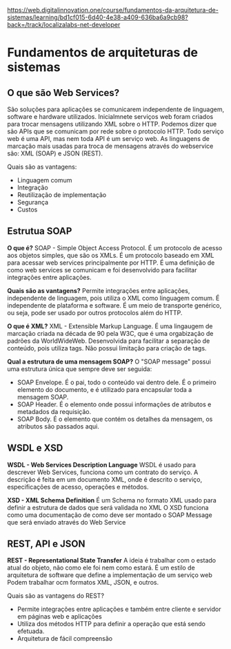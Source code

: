 https://web.digitalinnovation.one/course/fundamentos-da-arquitetura-de-sistemas/learning/bd1cf015-6d40-4e38-a409-636ba6a9cb98?back=/track/localizalabs-net-developer

# Fundamentos de arquiteturas de sistemas

## O que são Web Services?

São soluções para aplicações se comunicarem independente de linguagem, software e hardware utilizados.
Inicialmnete serviços web foram criados para trocar mensagens utilizando XML sobre o HTTP.
Podemos dizer que são APIs que se comunicam por rede sobre o protocolo HTTP. Todo serviço web é uma API, mas nem toda API é um serviço web.
As linguagens de marcação mais usadas para troca de mensagens através do webservice são: XML (SOAP) e JSON (REST).

Quais são as vantagens:
- Linguagem comum
- Integração
- Reutilização de implementação
- Segurança
- Custos


## Estrutua SOAP

**O que é?**
SOAP - Simple Object Access Protocol. É um protocolo de acesso aos objetos simples, que são os XMLs.
É um protocolo baseado em XML para acessar web services principalmente por HTTP.
É uma definição de como web services se comunicam e foi desenvolvido para facilitar integrações entre aplicações.

**Quais são as vantagens?**
Permite integrações entre aplicações, independente de linguagem, pois utiliza o XML como linguagem comum.
É independente de plataforma e software.
É um meio de transporte genérico, ou seja, pode ser usado por outros protocolos além do HTTP.

**O que é XML?**
XML - Extensible Markup Language. É uma lingaugem de marcação criada na década de 90 pela W3C, que é uma orgabização de padrões da WorldWideWeb.
Desenvolvida para facilitar a separação de conteúdo, pois utiliza tags.
Não possui limitação para criação de tags.

**Qual a estrutura de uma mensagem SOAP?**
O "SOAP message" possui uma estrutura única que sempre deve ser seguida:
- SOAP Envelope. É o pai, todo o conteúdo vai dentro dele. É o primeiro elemento do documento, e é utilizado para encapsular toda a mensagem SOAP.
- SOAP Header. É o elemento onde possui informações de atributos e metadados da requisição.
- SOAP Body. É o elemento que contém os detalhes da mensagem, os atributos são passados aqui.

## WSDL e XSD

**WSDL - Web Services Description Language**
WSDL é usado para descrever Web Services, funciona como um contrato do serviço.
A descrição é feita em um documento XML, onde é descrito o serviço, especificações de acesso, operações e métodos.

**XSD - XML Schema Definition**
É um Schema no formato XML usado para definir a estrutura de dados  que será validada no XML
O XSD funciona como uma documentação de como deve ser montado o SOAP Message que será enviado através do  Web Service

## REST, API e JSON

**REST - Representational State Transfer**
A ideia é trabalhar com o estado atual do objeto, não como ele foi nem como estará.
É um estilo de arquitetura de software que define a implementação de um serviço web
Podem trabalhar ocm formatos XML, JSON, e outros.

Quais são as vantagens do REST?
- Permite integrações entre aplicações e também entre cliente e servidor em páginas web e aplicações
- Utiliza dos métodos HTTP para definir a operação que está sendo efetuada.
- Arquitetura de fácil compreensão